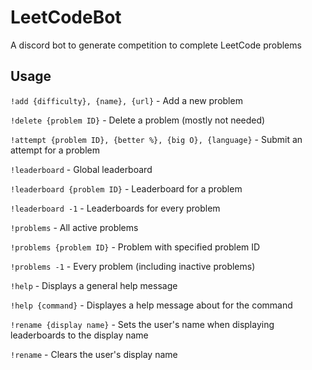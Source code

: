# LeetCodeBot

A discord bot to generate competition to complete LeetCode problems

## Usage

`!add {difficulty}, {name}, {url}` - Add a new problem

`!delete {problem ID}` - Delete a problem (mostly not needed)

`!attempt {problem ID}, {better %}, {big O}, {language}` - Submit an attempt for a problem

`!leaderboard` - Global leaderboard

`!leaderboard {problem ID}` - Leaderboard for a problem

`!leaderboard -1` - Leaderboards for every problem

`!problems` - All active problems

`!problems {problem ID}` - Problem with specified problem ID

`!problems -1` - Every problem (including inactive problems)

`!help` - Displays a general help message

`!help {command}` - Displayes a help message about for the command

`!rename {display name}` - Sets the user's name when displaying leaderboards to the display name

`!rename` - Clears the user's display name
